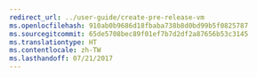 ```yaml
---
redirect_url: ../user-guide/create-pre-release-vm
ms.openlocfilehash: 910ab0b9686d18fbaba738b8d0bd99b5f0825787
ms.sourcegitcommit: 65de5708bec89f01ef7b7d2df2a87656b53c3145
ms.translationtype: HT
ms.contentlocale: zh-TW
ms.lasthandoff: 07/21/2017
---
```

